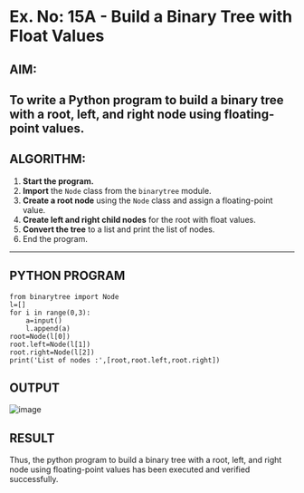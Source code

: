 # Ex. No: 15A - Build a Binary Tree with Float Values
## AIM:
To write a Python program to build a binary tree with a root, left, and right node using floating-point values.
---
## ALGORITHM:

1. **Start the program.**
2. **Import** the `Node` class from the `binarytree` module.
3. **Create a root node** using the `Node` class and assign a floating-point value.
4. **Create left and right child nodes** for the root with float values.
5. **Convert the tree** to a list and print the list of nodes.
6. End the program.
---
## PYTHON PROGRAM
```
from binarytree import Node
l=[]
for i in range(0,3):
    a=input()
    l.append(a)
root=Node(l[0])
root.left=Node(l[1])
root.right=Node(l[2])
print('List of nodes :',[root,root.left,root.right])
```

## OUTPUT

![image](https://github.com/user-attachments/assets/2384697a-a7d6-4787-ac3d-516d4c8ff5bd)


## RESULT
Thus, the python program to build a binary tree with a root, left, and right node using floating-point values has been executed and verified successfully.
